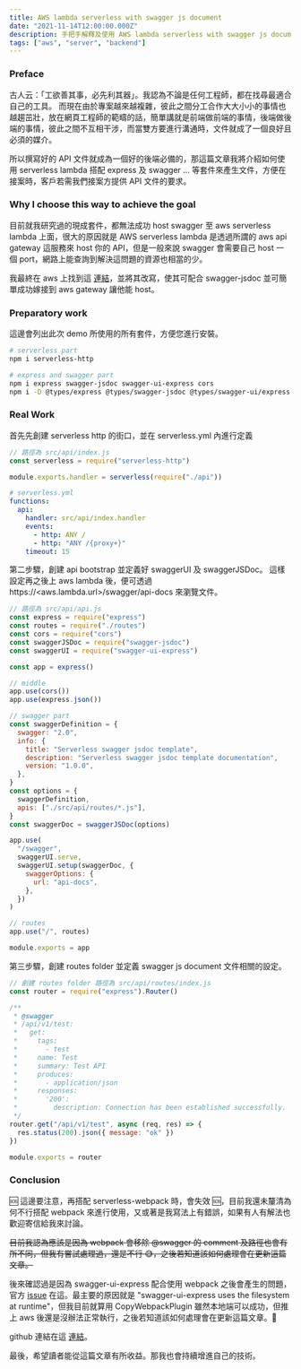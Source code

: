 ```yaml
---
title: AWS lambda serverless with swagger js document
date: "2021-11-14T12:00:00.000Z"
description: 手把手解釋及使用 AWS lambda serverless with swagger js document 來處理你在使用 aws serverless 時，同時可以透過 jsDoc 來產生API文件。
tags: ["aws", "server", "backend"]
---
```


### Preface

古人云：「工欲善其事，必先利其器」。我認為不論是任何工程師，都在找尋最適合自己的工具。
而現在由於專案越來越複雜，彼此之間分工合作大大小小的事情也越趨茁壯，放在網頁工程師的範疇的話，簡單講就是前端做前端的事情，後端做後端的事情，彼此之間不互相干涉，而當雙方要進行溝通時，文件就成了一個良好且必須的媒介。

所以撰寫好的 API 文件就成為一個好的後端必備的，那這篇文章我將介紹如何使用 serverless lambda 搭配 express 及 swagger ... 等套件來產生文件，方便在接案時，客戶若需我們接案方提供 API 文件的要求。

### Why I choose this way to achieve the goal

目前就我研究過的現成套件，都無法成功 host swagger 至 aws serverless lambda 上面，很大的原因就是 AWS serverless lambda 是透過所謂的 aws api gateway 這服務來 host 你的 API，但是一般來說 swagger 會需要自己 host 一個 port，網路上能查詢到解決這問題的資源也相當的少。

我最終在 aws 上找到這 [連結](https://serverlessrepo.aws.amazon.com/applications/ap-south-1/324900372515/aws-api-gateway-swagger-ui)，並將其改寫，使其可配合 swagger-jsdoc 並可簡單成功嫁接到 aws gateway 讓他能 host。

### Preparatory work

這邊會列出此次 demo 所使用的所有套件，方便您進行安裝。

```bash
# serverless part
npm i serverless-http

# express and swagger part
npm i express swagger-jsdoc swagger-ui-express cors
npm i -D @types/express @types/swagger-jsdoc @types/swagger-ui/express @types/cors
```

### Real Work

首先先創建 serverless http 的街口，並在 serverless.yml 內進行定義

```javascript
// 路徑為 src/api/index.js
const serverless = require("serverless-http")

module.exports.handler = serverless(require("./api"))
```

```yml
# serverless.yml
functions:
  api:
    handler: src/api/index.handler
    events:
      - http: ANY /
      - http: "ANY /{proxy+}"
    timeout: 15
```

第二步驟，創建 api bootstrap 並定義好 swaggerUI 及 swaggerJSDoc。 這樣設定再之後上 aws lambda 後，便可透過 https://<aws.lambda.url>/swagger/api-docs 來瀏覽文件。

```javascript
// 路徑為 src/api/api.js
const express = require("express")
const routes = require("./routes")
const cors = require("cors")
const swaggerJSDoc = require("swagger-jsdoc")
const swaggerUI = require("swagger-ui-express")

const app = express()

// middle
app.use(cors())
app.use(express.json())

// swagger part
const swaggerDefinition = {
  swagger: "2.0",
  info: {
    title: "Serverless swagger jsdoc template",
    description: "Serverless swagger jsdoc template documentation",
    version: "1.0.0",
  },
}
const options = {
  swaggerDefinition,
  apis: ["./src/api/routes/*.js"],
}
const swaggerDoc = swaggerJSDoc(options)

app.use(
  "/swagger",
  swaggerUI.serve,
  swaggerUI.setup(swaggerDoc, {
    swaggerOptions: {
      url: "api-docs",
    },
  })
)

// routes
app.use("/", routes)

module.exports = app
```

第三步驟，創建 routes folder 並定義 swagger js document 文件相關的設定。

```javascript
// 創建 routes folder 路徑為 src/api/routes/index.js
const router = require("express").Router()

/**
 * @swagger
 * /api/v1/test:
 *   get:
 *     tags:
 *       - test
 *     name: Test
 *     summary: Test API
 *     produces:
 *       - application/json
 *     responses:
 *       '200':
 *         description: Connection has been established successfully.
 */
router.get("/api/v1/test", async (req, res) => {
  res.status(200).json({ message: "ok" })
})

module.exports = router
```

### Conclusion

🆘 這邊要注意，再搭配 serverless-webpack 時，會失效 🆘，目前我還未釐清為何不行搭配 webpack 來進行使用，又或著是我寫法上有錯誤，如果有人有解法也歡迎寄信給我來討論。

~~目前我認為應該是因為 webpack 會移除 @swagger 的 comment 及路徑也會有所不同，但我有嘗試處理過，還是不行 😅，之後若知道該如何處理會在更新這篇文章。~~

後來確認過是因為 swagger-ui-express 配合使用 webpack 之後會產生的問題，官方 [issue](https://github.com/scottie1984/swagger-ui-express/issues/90) 在這。最主要的原因就是 "swagger-ui-express uses the filesystem at runtime"，但我目前就算用 CopyWebpackPlugin 雖然本地端可以成功，但推上 aws 後還是沒辦法正常執行，之後若知道該如何處理會在更新這篇文章。🥲

github 連結在這 [連結](https://github.com/Mayvis/monoame-serverless-template)。

最後，希望讀者能從這篇文章有所收益。那我也會持續增進自己的技術。
